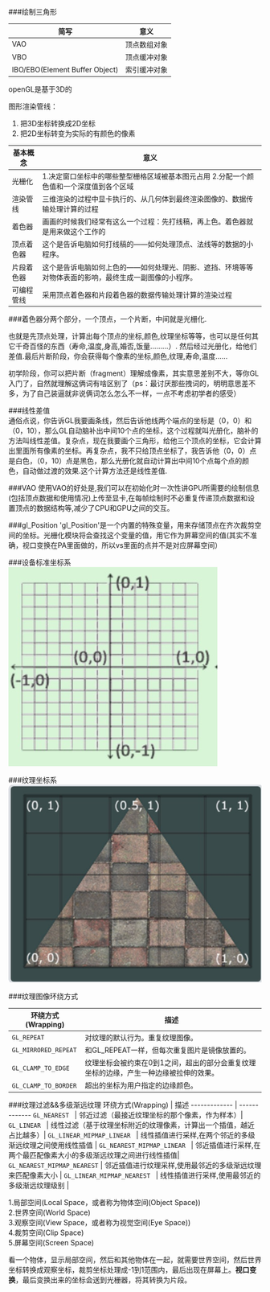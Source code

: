 ###绘制三角形

简写 | 意义
------------- | -------------
VAO | 顶点数组对象 |
VBO | 顶点缓冲对象 |
IBO/EBO(Element Buffer Object) | 索引缓冲对象 |

openGL是基于3D的  

图形渲染管线：  

1. 把3D坐标转换成2D坐标  
2. 把2D坐标转变为实际的有颜色的像素    


基本概念 | 意义
------------- | -------------
光栅化 | 1.决定窗口坐标中的哪些整型栅格区域被基本图元占用 2.分配一个颜色值和一个深度值到各个区域 |
渲染管线 | 三维渲染的过程中显卡执行的、从几何体到最终渲染图像的、数据传输处理计算的过程 |
着色器 | 画画的时候我们经常有这么一个过程：先打线稿，再上色。着色器就是用来做这个工作的 |
顶点着色器 | 这个是告诉电脑如何打线稿的——如何处理顶点、法线等的数据的小程序。 |
片段着色器 | 这个是告诉电脑如何上色的——如何处理光、阴影、遮挡、环境等等对物体表面的影响，最终生成一副图像的小程序。 |
可编程管线 | 采用顶点着色器和片段着色器的数据传输处理计算的渲染过程 |


###着色器分两个部分，一个顶点，一个片断，中间就是光栅化.  

也就是先顶点处理，计算出每个顶点的坐标,颜色,纹理坐标等等，也可以是任何其它千奇百怪的东西（寿命,温度,身高,婚否,饭量………）. 然后经过光册化，给他们差值.最后片断阶段，你会获得每个像素的坐标,颜色,纹理,寿命,温度……   

初学阶段，你可以把片断（fragment）理解成像素，其实意思差别不大，等你GL入门了，自然就理解这俩词有啥区别了（ps：最讨厌那些拽词的，明明意思差不多，为了自己装逼就非说俩词怎么怎么不一样，一点不考虑初学者的感受） 

###线性差值  
通俗点说，你告诉GL我要画条线，然后告诉他线两个端点的坐标是（0，0）和（0，10），那么GL自动脑补出中间10个点的坐标，这个过程就叫光册化，脑补的方法叫线性差值。复杂点，现在我要画个三角形，给他三个顶点的坐标，它会计算出里面所有像素的坐标。再复杂点，我不只给顶点坐标了，我告诉他（0，0）点是白色，（0，10）点是黑色，那么光册化就自动计算出中间10个点每个点的颜色，自动做过渡的效果.这个计算方法还是线性差值.   

###VAO
使用VAO的好处是,我们可以在初始化时一次性讲GPU所需要的绘制信息(包括顶点数据和使用情况)上传至显卡,在每帧绘制时不必重复传递顶点数据和设置顶点的数据结构等,减少了CPU和GPU之间的交互。

###gl_Position
'gl_Position'是一个内置的特殊变量，用来存储顶点在齐次裁剪空间的坐标。光栅化模块将会查找这个变量的值，用它作为屏幕空间的值(其实不准确，视口变换在PA里面做的，所以vs里面的点并不是对应屏幕空间）


###设备标准坐标系
![1.png](Images/1.png)   

###纹理坐标系
![2.png](Images/2.png)

###纹理图像环绕方式

环绕方式(Wrapping) | 描述
------------- | -------------
`GL_REPEAT` | 对纹理的默认行为。重复纹理图像。 |  
`GL_MIRRORED_REPEAT` | 和GL_REPEAT一样，但每次重复图片是镜像放置的。 |
`GL_CLAMP_TO_EDGE` | 纹理坐标会被约束在0到1之间，超出的部分会重复纹理坐标的边缘，产生一种边缘被拉伸的效果。 |
`GL_CLAMP_TO_BORDER` | 超出的坐标为用户指定的边缘颜色。 |

###纹理过滤&&多级渐远纹理
环绕方式(Wrapping) | 描述
------------- | -------------
`GL_NEAREST ` | 邻近过滤（最接近纹理坐标的那个像素，作为样本）|
`GL_LINEAR ` | 线性过滤（基于纹理坐标附近的纹理像素，计算出一个插值，越近占比越多）|
`GL_LINEAR_MIPMAP_LINEAR ` | 线性插值进行采样,在两个邻近的多级渐远纹理之间使用线性插值 | 
`GL_NEAREST_MIPMAP_LINEAR ` | 邻近插值进行采样,在两个最匹配像素大小的多级渐远纹理之间进行线性插值|
`GL_NEAREST_MIPMAP_NEAREST` | 邻近插值进行纹理采样,使用最邻近的多级渐远纹理来匹配像素大小 |
`GL_LINEAR_MIPMAP_NEAREST ` | 线性插值进行采样,使用最邻近的多级渐远纹理级别 |

	



1.局部空间(Local Space，或者称为物体空间(Object Space))    
2.世界空间(World Space)    
3.观察空间(View Space，或者称为视觉空间(Eye Space))    
4.裁剪空间(Clip Space)    
5.屏幕空间(Screen Space)    

看一个物体，显示局部空间，然后和其他物体在一起，就需要世界空间，然后世界坐标转换成观察坐标，裁剪坐标处理成-1到1范围内，最后出现在屏幕上。**视口变换**，最后变换出来的坐标会送到光栅器，将其转换为片段。

